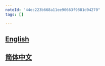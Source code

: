 ```yaml
---
noteId: "44ec223b668a11ee90663f9881d04270"
tags: []

---
```


## <a href='https://mmdetection3d.readthedocs.io/en/latest/'>English</a>

## <a href='https://mmdetection3d.readthedocs.io/zh_CN/latest/'>简体中文</a>
